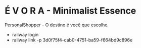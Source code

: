 # É V O R A -  Minimalist Essence
PersonalShopper - O destino é você que escolhe.


- railway login
- railway link -p 3d0f75f4-cab0-4751-ba59-f664bd9c896e